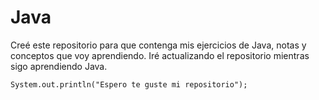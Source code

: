 # Java
Creé este repositorio para que contenga mis ejercicios de Java, notas y conceptos que voy aprendiendo. Iré actualizando el repositorio mientras sigo aprendiendo Java.

`System.out.println("Espero te guste mi repositorio");`
